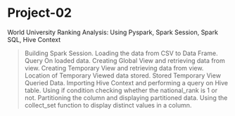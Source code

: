 # Project-02

World University Ranking Analysis: Using Pyspark, Spark Session, Spark SQL, Hive Context
    
>Building Spark Session.
>Loading the data from CSV to Data Frame.
>Query On loaded data.
>Creating Global View and retrieving data from view.
>Creating Temporary View and retrieving data from view.
>Location of Temporary Viewed data stored. 
>Stored Temporary View Queried Data.
>Importing Hive Context and performing a query on Hive table.
>Using if condition checking whether the national_rank is 1 or not.
>Partitioning the column and displaying partitioned data. 
>Using the collect_set function to display distinct values in a column.
